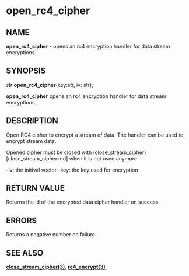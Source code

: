 # open_rc4_cipher

## NAME

**open_rc4_cipher** - opens an rc4 encryption handler for data stream encryptions.

## SYNOPSIS

_str_ **open_rc4_cipher**(key:str, iv: str);

**open_rc4_cipher** opens an rc4 encryption handler for data stream encryptions.

## DESCRIPTION

Open RC4 cipher to encrypt a stream of data. The handler can be used to encrypt stream data. 

Opened cipher must be closed with (close_stream_cipher)[close_stream_cipher.md] when it is not used anymore.

-iv: the initival vector
-key: the key used for encryption

## RETURN VALUE

Returns the id of the encrypted data cipher handler on success.

## ERRORS

Returns a negative number on failure.

## SEE ALSO

**[close_stream_cipher(3)](close_stream_cipher.md)**,
**[rc4_encrypt(3)](rc4_encrypt.md)**,
